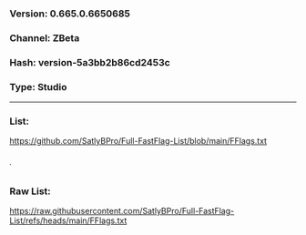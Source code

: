 ### Version: 0.665.0.6650685
### Channel: ZBeta
### Hash: version-5a3bb2b86cd2453c
### Type: Studio

---

### List:
https://github.com/SatlyBPro/Full-FastFlag-List/blob/main/FFlags.txt

###### .

### Raw List:
https://raw.githubusercontent.com/SatlyBPro/Full-FastFlag-List/refs/heads/main/FFlags.txt
